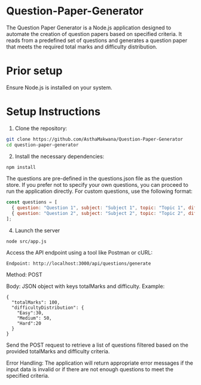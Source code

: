 # Question-Paper-Generator

The Question Paper Generator is a Node.js application designed to automate the creation of question papers based on specified criteria. It reads from a predefined set of questions and generates a question paper that meets the required total marks and difficulty distribution.

# Prior setup 

Ensure Node.js is installed on your system.

# Setup Instructions

1. Clone the repository:

```bash
git clone https://github.com/AsthaMakwana/Question-Paper-Generator
cd question-paper-generator
```

2. Install the necessary dependencies:

```bash
npm install
```

The questions are pre-defined in the questions.json file as the question store. If you prefer not to specify your own questions, you can proceed to run the application directly. For custom questions, use the following format:

``` javascript
const questions = [
  { question: "Question 1", subject: "Subject 1", topic: "Topic 1", difficulty: "Difficulty", marks: 5 },
  { question: "Question 2", subject: "Subject 2", topic: "Topic 2", difficulty: "Difficulty", marks: 10 },
];

```

4. Launch the server

```
node src/app.js
```

Access the API endpoint using a tool like Postman or cURL:

```
Endpoint: http://localhost:3000/api/questions/generate
```

Method: POST

Body: JSON object with keys totalMarks and difficulty. Example:

```
{
  "totalMarks": 100,
  "difficultyDistribution": {
    "Easy":30,    
    "Medium": 50,  
    "Hard":20
  }
}
```

Send the POST request to retrieve a list of questions filtered based on the provided totalMarks and difficulty criteria.

Error Handling: 
The application will return appropriate error messages if the input data is invalid or if there are not enough questions to meet the specified criteria.
